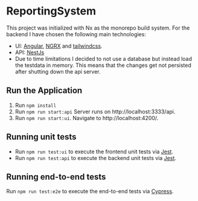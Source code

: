 # ReportingSystem

This project was initialized with Nx as the monorepo build system.
For the backend I have chosen the following main technologies:

- UI: [Angular](https://angular.io/), [NGRX](https://ngrx.io/) and [tailwindcss](https://tailwindcss.com/).
- API: [NestJs](https://nestjs.com/)
- Due to time limitations I decided to not use a database but instead load the testdata in memory. This means that the changes get not persisted after shutting down the api server.

## Run the Application

1. Run `npm install`
2. Run `npm run start:api` Server runs on http://localhost:3333/api.
3. Run `npm run start:ui`. Navigate to http://localhost:4200/.

## Running unit tests

- Run `npm run test:ui` to execute the frontend unit tests via [Jest](https://jestjs.io).
- Run `npm run test:api` to execute the backend unit tests via [Jest](https://jestjs.io).

## Running end-to-end tests

Run `npm run test:e2e` to execute the end-to-end tests via [Cypress](https://www.cypress.io).
